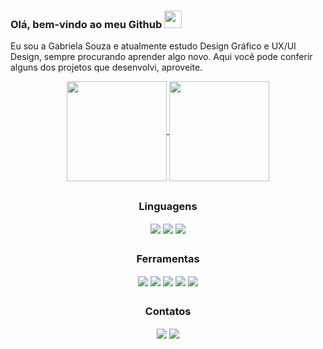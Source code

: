 ### Olá, bem-vindo ao meu Github <img src="https://media.giphy.com/media/hvRJCLFzcasrR4ia7z/giphy.gif" width="28">

Eu sou a Gabriela Souza e atualmente estudo Design Gráfico e UX/UI Design, sempre procurando aprender algo novo.
Aqui você pode conferir alguns dos projetos que desenvolvi, aproveite.

<div align="center">
  <a href="https://github.com/gabriela4souza">
  <img align="center" height="160" src="https://github-readme-stats.vercel.app/api?username=gabrielaasouza&show_icons=true&theme=tokyonight&bg_color=00000000"/>
  <img align="center" height="160" src="https://github-readme-stats.vercel.app/api/top-langs/?username=gabrielaasouza&layout=compact&bg_color=00000000&title_color=70a5fd&icon_color=bf91f3&text_color=38bdae"/>
  </a>
</div>

<!-- ## -->

<!-- ![snake svg](https://github.com/gabriela4souza/gabrielaasouza/blob/output/github-contribution-grid-snake.svg)  -->

<!-- <picture>
  <source media="(prefers-color-scheme: dark)" srcset="github-snake-dark.svg" />
  <source media="(prefers-color-scheme: light)" srcset="github-snake.svg" />
  <img alt="github-snake" src="github-snake.svg" />
</picture> -->

##
<div align="center">
  <h3>Linguagens</h3>
  <img align="center" src="https://img.shields.io/badge/html5-%23E34F26.svg?style=for-the-badge&logo=html5&logoColor=white"/>
  <img align="center" src="https://img.shields.io/badge/javascript-%23323330.svg?style=for-the-badge&logo=javascript&logoColor=%23F7DF1E"/>
  <img align="center" src="https://img.shields.io/badge/css3-%231572B6.svg?style=for-the-badge&logo=css3&logoColor=white"/> 
</div>

##
<div align="center">
  <h3>Ferramentas</h3>
  <img align="center" src="https://img.shields.io/badge/Aseprite-FFFFFF?style=for-the-badge&logo=Aseprite&logoColor=#7D929E"/>
  <img align="center" src="https://img.shields.io/badge/Canva-%2300C4CC.svg?style=for-the-badge&logo=Canva&logoColor=white"/>
  <img align="center" src="https://img.shields.io/badge/figma-%23F24E1E.svg?style=for-the-badge&logo=figma&logoColor=white"/> 
  <img align="center" src="https://img.shields.io/badge/Inkscape-e0e0e0?style=for-the-badge&logo=inkscape&logoColor=080A13"/>
  <img align="center" src="https://img.shields.io/badge/Notion-%23000000.svg?style=for-the-badge&logo=notion&logoColor=white"/>  
</div>

##

<div align=center>
  <h3>Contatos</h3>
  <a href="mailto:gabrielaasouza24@gmail.com">
  <img align="center" src="https://img.shields.io/badge/Gmail-D14836?style=for-the-badge&logo=gmail&logoColor=white"><a/>
  <a href="https://www.linkedin.com/in/gabrielaasouza/" target="_blank">
  <img align="center" src="https://img.shields.io/badge/linkedin-%230077B5.svg?style=for-the-badge&logo=linkedin&logoColor=white"><a/>
</div>

